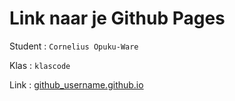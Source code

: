 # Link naar je Github Pages

Student : `Cornelius Opuku-Ware`

Klas    : `klascode`

Link    : [github_username.github.io](https://cor157.github.io/Challenge-Portfolio/01-Challenge/portfolio/index.html)